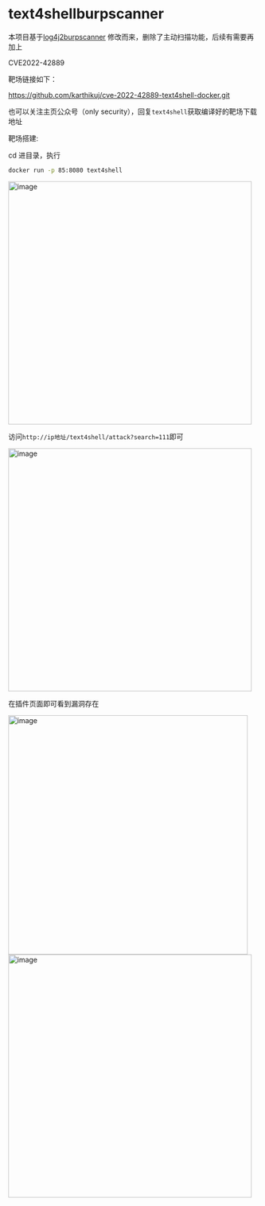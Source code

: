 # text4shellburpscanner

本项目基于[log4j2burpscanner](https://github.com/f0ng/log4j2burpscanner) 修改而来，删除了主动扫描功能，后续有需要再加上

CVE2022-42889

靶场链接如下：

https://github.com/karthikuj/cve-2022-42889-text4shell-docker.git

也可以关注主页公众号（only security），回复`text4shell`获取编译好的靶场下载地址

靶场搭建:

cd 进目录，执行

```bash
docker run -p 85:8080 text4shell
```

<img width="489" alt="image" src="https://user-images.githubusercontent.com/48286013/206665093-15f059f0-bfb0-48f7-bf0b-ead70134b2bd.png">

访问`http://ip地址/text4shell/attack?search=111`即可

<img width="489" alt="image" src="https://user-images.githubusercontent.com/48286013/206665258-232e4338-a6c4-43da-8d7c-b6b6a48f17af.png">

在插件页面即可看到漏洞存在

<img width="481" alt="image" src="https://user-images.githubusercontent.com/48286013/206665144-56d07d07-fd9c-4868-81e5-fc353f685a08.png">

<img width="489" alt="image" src="https://user-images.githubusercontent.com/48286013/206665169-bc211b1a-e150-4ccf-b5ba-d5e834bf99d9.png">


